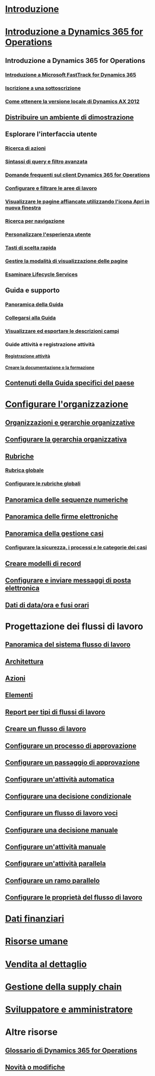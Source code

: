 # [Introduzione](index.md)

# [Introduzione a Dynamics 365 for Operations](get-started/onboarding-home.md)
## Introduzione a Dynamics 365 for Operations
### [Introduzione a Microsoft FastTrack for Dynamics 365](get-started/fasttrack-dynamics-365-overview.md)
### [Iscrizione a una sottoscrizione](/dynamics365/operations/dev-itpro/dev-tools/sign-up-preview-subscription?toc=/dynamics365/operations/toc.json)
### [Come ottenere la versione locale di Dynamics AX 2012](/dynamics365/operations/dev-itpro/deployment/csp-download-customersource?toc=/dynamics365/operations/toc.json)
## [Distribuire un ambiente di dimostrazione](/dynamics365/operations/dev-itpro/deployment/deploy-demo-environment?toc=/dynamics365/operations/toc.json)

## Esplorare l'interfaccia utente
### [Ricerca di azioni](get-started/action-search.md)
### [Sintassi di query e filtro avanzata](get-started/advanced-filtering-query-options.md)
### [Domande frequenti sul client Dynamics 365 for Operations](get-started/client-faq.md)
### [Configurare e filtrare le aree di lavoro](get-started/configure-filter-workspaces.md)
### [Visualizzare le pagine affiancate utilizzando l'icona Apri in nuova finestra](get-started/display-pages-side-by-side.md)
### [Ricerca per navigazione](get-started/navigation-search.md)
### [Personalizzare l'esperienza utente](get-started/personalize-user-experience.md)
### [Tasti di scelta rapida](get-started/shortcut-keys.md)
### [Gestire la modalità di visualizzazione delle pagine](get-started/window-management.md)
### [Esaminare Lifecycle Services](/dynamics365/operations/dev-itpro/lifecycle-services/lcs-works-lcs?toc=/dynamics365/operations/toc.json)

## Guida e supporto
### [Panoramica della Guida](/dynamics365/operations/dev-itpro/get-started/help-overview?toc=/dynamics365/operations/toc.json)
### [Collegarsi alla Guida](/dynamics365/operations/dev-itpro/get-started/help-connect?toc=/dynamics365/operations/toc.json)
### [Visualizzare ed esportare le descrizioni campi](get-started/view-export-field-descriptions.md)

### Guide attività e registrazione attività
#### [Registrazione attività](/dynamics365/operations/dev-itpro/user-interface/task-recorder?toc=/dynamics365/operations/toc.json)
#### [Creare la documentazione o la formazione](/dynamics365/operations/dev-itpro/user-interface/task-recorder?toc=/dynamics365/operations/toc.json)

## [Contenuti della Guida specifici del paese](/dynamics365/operations/dev-itpro/lcs-solutions/country-region?toc=/dynamics365/operations/toc.json)

# [Configurare l'organizzazione](organization-administration/organization-administration-home-page.md)
## [Organizzazioni e gerarchie organizzative](organization-administration/organizations-organizational-hierarchies.md)
## [Configurare la gerarchia organizzativa](organization-administration/plan-organizational-hierarchy.md)
## [Rubriche](organization-administration/qa-address-books.md)
### [Rubrica globale](organization-administration/overview-global-address-book.md)
### [Configurare le rubriche globali](organization-administration/plan-configuration-global-address-book-additional-address-books.md)
## [Panoramica delle sequenze numeriche](organization-administration/number-sequence-overview.md)
## [Panoramica delle firme elettroniche](organization-administration/electronic-signature-overview.md)
## [Panoramica della gestione casi](organization-administration/cases.md)
### [Configurare la sicurezza, i processi e le categorie dei casi](organization-administration/plan-case-management.md)
## [Creare modelli di record](organization-administration/record-templates.md)
## [Configurare e inviare messaggi di posta elettronica](organization-administration/configure-email.md)
## [Dati di data/ora e fusi orari](organization-administration/date-time-zones.md)

# Progettazione dei flussi di lavoro
## [Panoramica del sistema flusso di lavoro](organization-administration/overview-workflow-system.md)
## [Architettura](organization-administration/workflow-system-architecture.md)
## [Azioni](organization-administration/workflow-actions.md)
## [Elementi](organization-administration/workflow-elements.md)
## [Report per tipi di flussi di lavoro](organization-administration/workflow-types-report.md)
## [Creare un flusso di lavoro](organization-administration/create-workflow.md)
## [Configurare un processo di approvazione](organization-administration/configure-approval-process-workflow.md)
## [Configurare un passaggio di approvazione](organization-administration/configure-approval-step-workflow.md)
## [Configurare un'attività automatica](organization-administration/configure-automated-task-workflow.md)
## [Configurare una decisione condizionale](organization-administration/configure-conditional-decision-workflow.md)
## [Configurare un flusso di lavoro voci](organization-administration/configure-line-item-workflow.md)
## [Configurare una decisione manuale](organization-administration/configure-manual-decision-workflow.md)
## [Configurare un'attività manuale](organization-administration/configure-manual-task-workflow.md)
## [Configurare un'attività parallela](organization-administration/configure-parallel-activity-workflow.md)
## [Configurare un ramo parallelo](organization-administration/configure-parallel-branch-workflow.md)
## [Configurare le proprietà del flusso di lavoro](organization-administration/configure-workflow-properties.md)

# [Dati finanziari](/dynamics365/operations/financials/index)

# [Risorse umane](/dynamics365/operations/human-resources/index)

# [Vendita al dettaglio](/dynamics365/operations/retail/index)

# [Gestione della supply chain](/dynamics365/operations/supply-chain/index)

# [Sviluppatore e amministratore](/dynamics365/operations/dev-itpro/index)

# Altre risorse
## [Glossario di Dynamics 365 for Operations](get-started/glossary.md)
## [Novità o modifiche](/dynamics365/operations/dev-itpro/get-started/whats-new-changed?toc=/dynamics365/operations/toc.json)

